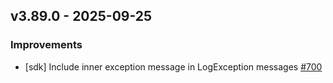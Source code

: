 ## v3.89.0 - 2025-09-25

### Improvements

- [sdk] Include inner exception message in LogException messages [#700](https://github.com/pulumi/pulumi-dotnet/pull/700)

